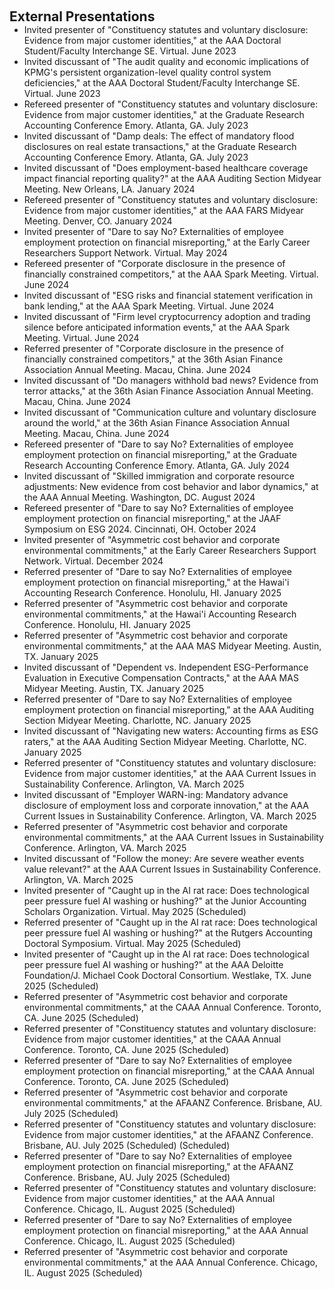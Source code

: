 <h2 id="external-presentations" style="margin: 2px 0px 0px;"> <br> 
<br> External Presentations</h2>

<ul style="margin:0 0 5px;">
  <li><autocolor>Invited presenter of "Constituency statutes and voluntary disclosure: Evidence from major customer identities," at the AAA Doctoral Student/Faculty Interchange SE. Virtual. June 2023 </autocolor></li>
  <li><autocolor>Invited discussant of "The audit quality and economic implications of KPMG's persistent organization-level quality control system deficiencies," at the AAA Doctoral Student/Faculty Interchange SE. Virtual. June 2023 </autocolor></li>
  <li><autocolor>Refereed presenter of "Constituency statutes and voluntary disclosure: Evidence from major customer identities," at the Graduate Research Accounting Conference Emory. Atlanta, GA. July 2023 </autocolor></li>
  <li><autocolor>Invited discussant of "Damp deals: The effect of mandatory flood disclosures on real estate transactions," at the Graduate Research Accounting Conference Emory. Atlanta, GA. July 2023 </autocolor></li>
  <li><autocolor>Invited discussant of "Does employment-based healthcare coverage impact financial reporting quality?" at the AAA Auditing Section Midyear Meeting. New Orleans, LA. January 2024 </autocolor></li>
  <li><autocolor>Refereed presenter of "Constituency statutes and voluntary disclosure: Evidence from major customer identities," at the AAA FARS Midyear Meeting. Denver, CO. January 2024 </autocolor></li>
  <li><autocolor>Invited presenter of "Dare to say No? Externalities of employee employment protection on financial misreporting," at the Early Career Researchers Support Network. Virtual. May 2024 </autocolor></li>
  <li><autocolor>Refereed presenter of "Corporate disclosure in the presence of financially constrained competitors," at the AAA Spark Meeting. Virtual. June 2024 </autocolor></li>
  <li><autocolor>Invited discussant of "ESG risks and financial statement verification in bank lending," at the AAA Spark Meeting. Virtual. June 2024 </autocolor></li>
  <li><autocolor>Invited discussant of "Firm level cryptocurrency adoption and trading silence before anticipated information events," at the AAA Spark Meeting. Virtual. June 2024 </autocolor></li>
  <li><autocolor>Referred presenter of "Corporate disclosure in the presence of financially constrained competitors," at the 36th Asian Finance Association Annual Meeting. Macau, China. June 2024 </autocolor></li>
  <li><autocolor>Invited discussant of "Do managers withhold bad news? Evidence from terror attacks," at the 36th Asian Finance Association Annual Meeting. Macau, China. June 2024 </autocolor></li>
  <li><autocolor>Invited discussant of "Communication culture and voluntary disclosure around the world," at the 36th Asian Finance Association Annual Meeting. Macau, China. June 2024 </autocolor></li>
  <li><autocolor>Refereed presenter of "Dare to say No? Externalities of employee employment protection on financial misreporting," at the Graduate Research Accounting Conference Emory. Atlanta, GA. July 2024 </autocolor></li>
  <li><autocolor>Invited discussant of "Skilled immigration and corporate resource adjustments: New evidence from cost behavior and labor dynamics," at the AAA Annual Meeting. Washington, DC. August 2024 </autocolor></li>
  <li><autocolor>Refereed presenter of "Dare to say No? Externalities of employee employment protection on financial misreporting," at the JAAF Symposium on ESG 2024. Cincinnati, OH. October 2024 </autocolor></li>
  <li><autocolor>Invited presenter of "Asymmetric cost behavior and corporate environmental commitments," at the Early Career Researchers Support Network. Virtual. December 2024 </autocolor></li>
  <li><autocolor>Referred presenter of "Dare to say No? Externalities of employee employment protection on financial misreporting," at the Hawai'i Accounting Research Conference. Honolulu, HI. January 2025 </autocolor></li>
  <li><autocolor>Referred presenter of "Asymmetric cost behavior and corporate environmental commitments," at the Hawai'i Accounting Research Conference. Honolulu, HI. January 2025 </autocolor></li>
  <li><autocolor>Referred presenter of "Asymmetric cost behavior and corporate environmental commitments," at the AAA MAS Midyear Meeting. Austin, TX. January 2025 </autocolor></li>
  <li><autocolor>Invited discussant of "Dependent vs. Independent ESG-Performance Evaluation in Executive Compensation Contracts," at the AAA MAS Midyear Meeting. Austin, TX. January 2025 </autocolor></li>
  <li><autocolor>Referred presenter of "Dare to say No? Externalities of employee employment protection on financial misreporting," at the AAA Auditing Section Midyear Meeting. Charlotte, NC. January 2025 </autocolor></li>
  <li><autocolor>Invited discussant of "Navigating new waters: Accounting firms as ESG raters," at the AAA Auditing Section Midyear Meeting. Charlotte, NC. January 2025 </autocolor></li>
  <li><autocolor>Referred presenter of "Constituency statutes and voluntary disclosure: Evidence from major customer identities," at the AAA Current Issues in Sustainability Conference. Arlington, VA. March 2025 </autocolor></li>
  <li><autocolor>Invited discussant of "Employer WARN-ing: Mandatory advance disclosure of employment loss and corporate innovation," at the AAA Current Issues in Sustainability Conference. Arlington, VA. March 2025 </autocolor></li>
  <li><autocolor>Referred presenter of "Asymmetric cost behavior and corporate environmental commitments," at the AAA Current Issues in Sustainability Conference. Arlington, VA. March 2025 </autocolor></li>
  <li><autocolor>Invited discussant of "Follow the money: Are severe weather events value relevant?" at the AAA Current Issues in Sustainability Conference. Arlington, VA. March 2025 </autocolor></li>
  <li><autocolor>Invited presenter of "Caught up in the AI rat race: Does technological peer pressure fuel AI washing or hushing?" at the Junior Accounting Scholars Organization. Virtual. May 2025 (Scheduled) </autocolor></li>
  <li><autocolor>Referred presenter of "Caught up in the AI rat race: Does technological peer pressure fuel AI washing or hushing?" at the Rutgers Accounting Doctoral Symposium. Virtual. May 2025 (Scheduled) </autocolor></li>
  <li><autocolor>Invited presenter of "Caught up in the AI rat race: Does technological peer pressure fuel AI washing or hushing?" at the AAA Deloitte Foundation/J. Michael Cook Doctoral Consortium. Westlake, TX. June 2025 (Scheduled) </autocolor></li>
 <li><autocolor>Referred presenter of "Asymmetric cost behavior and corporate environmental commitments," at the CAAA Annual Conference. Toronto, CA. June 2025 (Scheduled) </autocolor></li>
  <li><autocolor>Referred presenter of "Constituency statutes and voluntary disclosure: Evidence from major customer identities," at the CAAA Annual Conference. Toronto, CA. June 2025 (Scheduled) </autocolor></li>
   <li><autocolor>Referred presenter of "Dare to say No? Externalities of employee employment protection on financial misreporting," at the CAAA Annual Conference. Toronto, CA. June 2025 (Scheduled) </autocolor></li>
   <li><autocolor>Referred presenter of "Asymmetric cost behavior and corporate environmental commitments," at the AFAANZ Conference. Brisbane, AU. July 2025 (Scheduled) </autocolor></li>
  <li><autocolor>Referred presenter of "Constituency statutes and voluntary disclosure: Evidence from major customer identities," at the AFAANZ Conference. Brisbane, AU. July 2025 (Scheduled) (Scheduled) </autocolor></li>
   <li><autocolor>Referred presenter of "Dare to say No? Externalities of employee employment protection on financial misreporting," at the AFAANZ Conference. Brisbane, AU. July 2025 (Scheduled) </autocolor></li>
    <li><autocolor>Referred presenter of "Constituency statutes and voluntary disclosure: Evidence from major customer identities," at the AAA Annual Conference. Chicago, IL. August 2025 (Scheduled) </autocolor></li>
 <li><autocolor>Referred presenter of "Dare to say No? Externalities of employee employment protection on financial misreporting," at the AAA Annual Conference. Chicago, IL. August 2025 (Scheduled) </autocolor></li>
<li><autocolor>Referred presenter of "Asymmetric cost behavior and corporate environmental commitments," at the AAA Annual Conference. Chicago, IL. August 2025 (Scheduled) </autocolor></li>
</ul>

